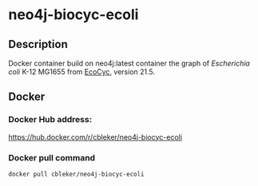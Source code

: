 # neo4j-biocyc-ecoli

## Description
Docker container build on neo4j:latest container the graph of _Escherichia coli_ K-12 MG1655 from [EcoCyc](https://ecocyc.org/), version 21.5. 

## Docker
### Docker Hub address: 

https://hub.docker.com/r/cbleker/neo4j-biocyc-ecoli

### Docker pull command 
`docker pull cbleker/neo4j-biocyc-ecoli`
